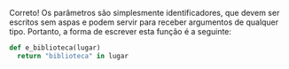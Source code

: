 Correto! Os parâmetros são simplesmente identificadores, que devem ser escritos sem aspas e podem  servir para receber argumentos de qualquer tipo. Portanto, a forma de escrever esta função é a seguinte:

```python
def e_biblioteca(lugar)
  return "biblioteca" in lugar
```
